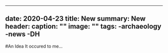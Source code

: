 ---
date: 2020-04-23
title: New
summary: New
header:
  caption: ""
  image: ""
tags:
  -archaeology
  -news
  -DH
------
#An Idea
It occured to me...
